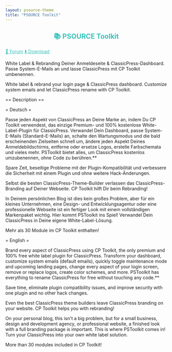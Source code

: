 ```yaml
---
layout: psource-theme
title: "PSOURCE Toolkit"
---
```


<h2 align="center" style="color:#38c2bb;">📚 PSOURCE Toolkit</h2>

<div class="menu">
  <a href="https://github.com/cp-psource/psource-branding/discussions" style="color:#38c2bb;">💬 Forum</a>
  <a href="https://github.com/cp-psource/psource-branding/releases" style="color:#38c2bb;">⬇️ Download</a>
</div>

White Label & Rebranding Deiner Anmeldeseite & ClassicPress-Dashboard. Passe System-E-Mails an und lasse ClassicPress mit CP Toolkit umbenennen.

White label & rebrand your login page & ClassicPress dashboard. Customize system emails and let ClassicPress rename with CP Toolkit.

== Description ==

= Deutsch =

Passe jeden Aspekt von ClassicPress an Deine Marke an, indem Du CP Toolkit verwendest, das einzige Premium- und 100% kostenlose White-Label-Plugin für ClassicPress. Verwandel Dein Dashboard, passe System-E-Mails (Standard-E-Mails) an, schalte den Wartungsmodus und die bald erscheinenden Zielseiten schnell um, ändere jeden Aspekt Deines Anmeldebildschirms, entferne oder ersetze Logos, erstelle Farbschemata und vieles mehr. PSToolkit bietet alles, um ClassicPress kostenlos umzubenennen, ohne Code zu berühren.**

Spare Zeit, beseitige Probleme mit der Plugin-Kompatibilität und verbessere die Sicherheit mit einem Plugin und ohne weitere Hack-Änderungen.

Selbst die besten ClassicPress-Theme-Builder verlassen das ClassicPress-Branding auf Deiner Webseite. CP Toolkit hilft Dir beim Rebranding!

In Deinem persönlichen Blog ist dies kein großes Problem, aber für ein kleines Unternehmen, eine Design- und Entwicklungsagentur oder eine professionelle Webseite ist ein fertiger Look mit einem vollständigen Markenpaket wichtig. Hier kommt PSToolkit ins Spiel! Verwandel Dein ClassicPress in Deine eigene White-Label-Lösung.

Mehr als 30 Module im CP Toolkit enthalten!

= English =

Brand every aspect of ClassicPress using CP Toolkit, the only premium and 100% free white label plugin for ClassicPress. Transform your dashboard, customize system emails (default emails), quickly toggle maintenance mode and upcoming landing pages, change every aspect of your login screen, remove or replace logos, create color schemes, and more. PSToolkit has everything to rename ClassicPress for free without touching any code.**

Save time, eliminate plugin compatibility issues, and improve security with one plugin and no other hack changes.

Even the best ClassicPress theme builders leave ClassicPress branding on your website. CP Toolkit helps you with rebranding!

On your personal blog, this isn't a big problem, but for a small business, design and development agency, or professional website, a finished look with a full branding package is important. This is where PSToolkit comes in! Turn your ClassicPress into your own white label solution.

More than 30 modules included in CP Toolkit!
